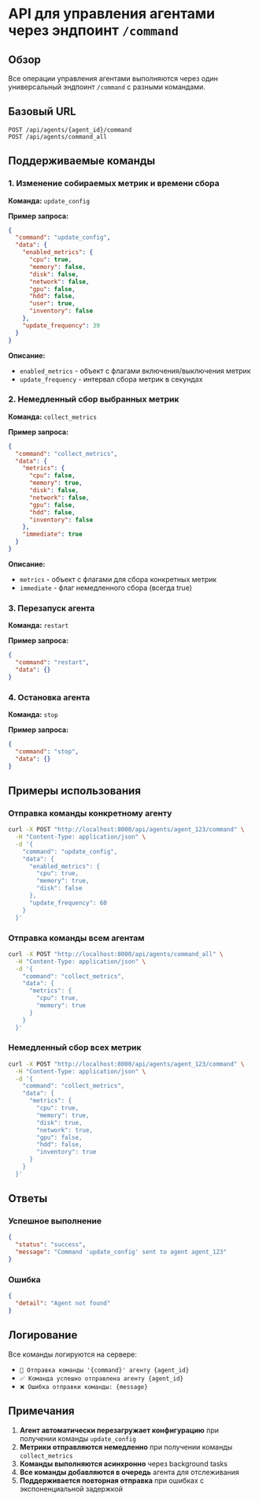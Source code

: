# API для управления агентами через эндпоинт `/command`

## Обзор

Все операции управления агентами выполняются через один универсальный эндпоинт `/command` с разными командами.

## Базовый URL

```
POST /api/agents/{agent_id}/command
POST /api/agents/command_all
```

## Поддерживаемые команды

### 1. Изменение собираемых метрик и времени сбора

**Команда:** `update_config`

**Пример запроса:**
```json
{
  "command": "update_config",
  "data": {
    "enabled_metrics": {
      "cpu": true,
      "memory": false,
      "disk": false,
      "network": false,
      "gpu": false,
      "hdd": false,
      "user": true,
      "inventory": false
    },
    "update_frequency": 39
  }
}
```

**Описание:**
- `enabled_metrics` - объект с флагами включения/выключения метрик
- `update_frequency` - интервал сбора метрик в секундах

### 2. Немедленный сбор выбранных метрик

**Команда:** `collect_metrics`

**Пример запроса:**
```json
{
  "command": "collect_metrics",
  "data": {
    "metrics": {
      "cpu": false,
      "memory": true,
      "disk": false,
      "network": false,
      "gpu": false,
      "hdd": false,
      "inventory": false
    },
    "immediate": true
  }
}
```

**Описание:**
- `metrics` - объект с флагами для сбора конкретных метрик
- `immediate` - флаг немедленного сбора (всегда true)

### 3. Перезапуск агента

**Команда:** `restart`

**Пример запроса:**
```json
{
  "command": "restart",
  "data": {}
}
```

### 4. Остановка агента

**Команда:** `stop`

**Пример запроса:**
```json
{
  "command": "stop",
  "data": {}
}
```

## Примеры использования

### Отправка команды конкретному агенту

```bash
curl -X POST "http://localhost:8000/api/agents/agent_123/command" \
  -H "Content-Type: application/json" \
  -d '{
    "command": "update_config",
    "data": {
      "enabled_metrics": {
        "cpu": true,
        "memory": true,
        "disk": false
      },
      "update_frequency": 60
    }
  }'
```

### Отправка команды всем агентам

```bash
curl -X POST "http://localhost:8000/api/agents/command_all" \
  -H "Content-Type: application/json" \
  -d '{
    "command": "collect_metrics",
    "data": {
      "metrics": {
        "cpu": true,
        "memory": true
      }
    }
  }'
```

### Немедленный сбор всех метрик

```bash
curl -X POST "http://localhost:8000/api/agents/agent_123/command" \
  -H "Content-Type: application/json" \
  -d '{
    "command": "collect_metrics",
    "data": {
      "metrics": {
        "cpu": true,
        "memory": true,
        "disk": true,
        "network": true,
        "gpu": false,
        "hdd": false,
        "inventory": true
      }
    }
  }'
```

## Ответы

### Успешное выполнение
```json
{
  "status": "success",
  "message": "Command 'update_config' sent to agent agent_123"
}
```

### Ошибка
```json
{
  "detail": "Agent not found"
}
```

## Логирование

Все команды логируются на сервере:
- `🚀 Отправка команды '{command}' агенту {agent_id}`
- `✅ Команда успешно отправлена агенту {agent_id}`
- `❌ Ошибка отправки команды: {message}`

## Примечания

1. **Агент автоматически перезагружает конфигурацию** при получении команды `update_config`
2. **Метрики отправляются немедленно** при получении команды `collect_metrics`
3. **Команды выполняются асинхронно** через background tasks
4. **Все команды добавляются в очередь** агента для отслеживания
5. **Поддерживается повторная отправка** при ошибках с экспоненциальной задержкой

